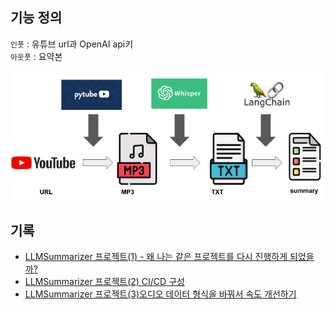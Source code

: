 

## 기능 정의
`인풋` : 유튜브 url과 OpenAI api키  
`아웃풋` : 요약본

![](img/llmsummarizer-pipeline.png)

## 기록
- [LLMSummarizer 프로젝트(1) - 왜 나는 같은 프로젝트를 다시 진행하게 되었을까?](https://watanka.github.io/blog/posts/LLMSummarizer%ED%94%84%EB%A1%9C%EC%A0%9D%ED%8A%B81/)
- [LLMSummarizer 프로젝트(2) CI/CD 구성](https://watanka.github.io/blog/posts/LLMSummarizer%ED%94%84%EB%A1%9C%EC%A0%9D%ED%8A%B82/)
- [LLMSummarizer 프로젝트(3)오디오 데이터 형식을 바꿔서 속도 개선하기](https://watanka.github.io/blog/posts/LLMSummarizer%ED%94%84%EB%A1%9C%EC%A0%9D%ED%8A%B83/)

